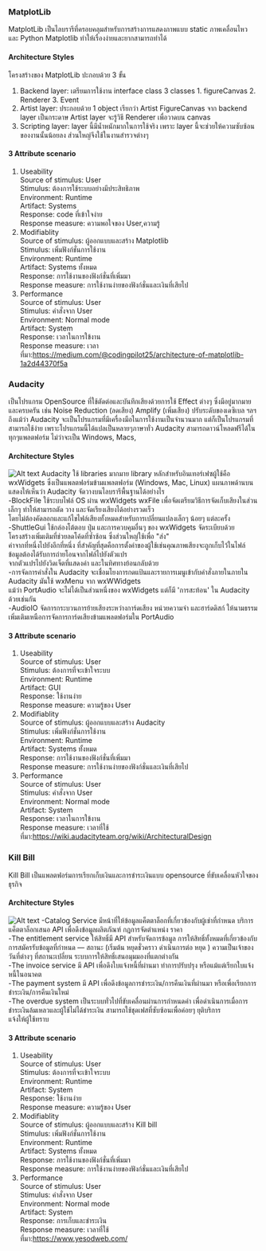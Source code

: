 ### MatplotLib

MatplotLib เป็นไลบรารีที่ครอบคลุมสำหรับการสร้างการแสดงภาพแบบ static ภาพเคลื่อนไหว และ Python Matplotlib ทำให้เรื่องง่ายและยากสามารถทำได้

#### Architecture Styles

โครงสร้างของ MatplotLib ปะกอบด้วย 3 ขั้น

1. Backend layer: เตรียมการใช้งาน interface class 3 classes 1. figureCanvas 2. Renderer 3. Event
2. Artist layer: ประกอบด้วย 1 object เรียกว่า Artist FigureCanvas จาก backend layer เป็นกระดาษ Artist layer จะรู้วิธี Renderer เพื่อวาดบน canvas
3. Scripting layer: layer นี้มีน้ำหนักมากในการใช้จริง เพราะ layer นี้จะช่วยให้ความซับซ้อนของงานนั้นน้อยลง ส่วนใหญ่จึงใช้ในงานสำรวจต่างๆ

#### 3 Attribute scenario

1. Useability<br />
   Source of stimulus: User<br />
   Stimulus: ต้องการใช้ระบบอย่างมีประสิทธิภาพ<br />
   Environment: Runtime<br />
   Artifact: Systems<br />
   Response: code ที่เข้าใจง่าย<br />
   Response measure: ความพอใจของ User,ความรู้<br />
2. Modifiablity<br />
   Source of stimulus: ผู้ออกแบบและสร้าง Matplotlib<br />
   Stimulus: เพิ่มฟังก์ชั่นการใช้งาน<br />
   Environment: Runtime<br />
   Artifact: Systems ทั้งหมด<br />
   Response: การใช้งานของฟังก์ชั่นที่เพิ่มมา<br />
   Response measure: การใช้งานง่ายของฟังก์ชั่นและเงินที่เสียไป<br />
3. Performance<br />
   Source of stimulus: User<br />
   Stimulus: คำสั่งจาก User<br />
   Environment: Normal mode<br />
   Artifact: System<br />
   Response: เวลาในการใข้งาน<br />
   Response measure: เวลา<br />
   ที่มา:https://medium.com/@codingpilot25/architecture-of-matplotlib-1a2d44370f5a

### Audacity

เป็นโปรแกรม OpenSource ที่ใช้ตัดต่อและบันทึกเสียงด้วยการใช้ Effect ต่างๆ ซึ่งมีอยู่มากมายและครบครัน เช่น Noise Reduction (ลดเสียง) Amplify (เพิ่มเสียง) ปรับระดับของเดซิเบล ฯลฯ ถึงแม้ว่า Audacity จะเป็นโปรแกรมที่มีเครื่องมือในการใช้งานเป็นจำนวนมาก แต่ก็เป็นโปรแกรมที่สามารถใช้ง่าย เพราะโปรแกรมนี้ได้แปลเป็นหลายๆภาษาทั่ว Audacity สามารถดาวน์โหลดฟรีได้ในทุกๆแพลตฟอร์ม ไม่ว่าจะเป็น Windows, Macs,

#### Architecture Styles

<img
  src="https://wiki.audacityteam.org/w/images/1/13/AudacityBlocks.png"
  alt="Alt text"
  style="display: inline-block; margin: 0 auto; max-width: 300px">
Audacity ใช้ libraries มากมาย library หลักสำหรับอินเทอร์เฟซผู้ใช้คือ wxWidgets ซึ่งเป็นแพลตฟอร์มข้ามแพลตฟอร์ม (Windows, Mac, Linux) แผนภาพด้านบนแสดงให้เห็นว่า Audacity จัดวางบนไลบรารีพื้นฐานได้อย่างไร<br />
-BlockFile ใช้ระบบไฟล์ OS ผ่าน wxWidgets wxFile เพื่อจัดเตรียมวิธีการจัดเก็บเสียงในส่วนเล็กๆ ทำให้สามารถตัด วาง และจัดเรียงเสียงได้อย่างรวดเร็ว <br />โดยไม่ต้องคัดลอกและแก้ไขไฟล์เสียงทั้งหมดสำหรับการเปลี่ยนแปลงเล็กๆ น้อยๆ แต่ละครั้ง<br />
-ShuttleGui ใช้กล่องโต้ตอบ ปุ่ม และการควบคุมอื่นๆ ของ wxWidgets จัดระเบียบด้วยโครงสร้างเพิ่มเติมที่ช่วยลดโค้ดที่ซ้ำซ้อน ซึ่งส่วนใหญ่ใช้เพื่อ "ส่ง" <br />ค่าจากที่หนึ่งไปยังอีกที่หนึ่ง ที่สำคัญที่สุดคือการตั้งค่าของผู้ใช้เช่นคุณภาพเสียงจะถูกเก็บไว้ในไฟล์ ข้อมูลต้องได้รับการถ่ายโอนจากไฟล์ไปยังตัวแปร <br />จากตัวแปรไปยังวิดเจ็ตที่แสดงค่า และในทิศทางย้อนกลับด้วย<br />
-การจัดการคำสั่งใน Audacity จะเชื่อมโยงการกดแป้นและรายการเมนูเข้ากับคำสั่งภายในภายใน Audacity มันใช้ wxMenu จาก wxWWidgets<br />
แม้ว่า PortAudio จะไม่ได้เป็นส่วนหนึ่งของ wxWidgets แต่ก็มี 'การสะท้อน' ใน Audacity ด้วยเช่นกัน<br />
-AudioIO จัดการกระบวนการย้ายเสียงระหว่างการ์ดเสียง หน่วยความจำ และฮาร์ดดิสก์ ให้นามธรรมเพิ่มเติมเหนือการจัดการการ์ดเสียงข้ามแพลตฟอร์มใน PortAudio<br />

#### 3 Attribute scenario

1. Useability<br />
   Source of stimulus: User<br />
   Stimulus: ต้องการที่จะเข้าใจระบบ<br />
   Environment: Runtime<br />
   Artifact: GUI<br />
   Response: ใช้งานง่าย<br />
   Response measure: ความรู้ของ User<br />
2. Modifiablity<br />
   Source of stimulus: ผู้ออกแบบและสร้าง Audacity<br />
   Stimulus: เพิ่มฟังก์ชั่นการใช้งาน<br />
   Environment: Runtime<br />
   Artifact: Systems ทั้งหมด<br />
   Response: การใช้งานของฟังก์ชั่นที่เพิ่มมา<br />
   Response measure: การใช้งานง่ายของฟังก์ชั่นและเงินที่เสียไป<br />
3. Performance<br />
   Source of stimulus: User<br />
   Stimulus: คำสั่งจาก User<br />
   Environment: Normal mode<br />
   Artifact: System<br />
   Response: เวลาในการใข้งาน<br />
   Response measure: เวลาที่ใช้<br />
   ที่มา:https://wiki.audacityteam.org/wiki/ArchitecturalDesign

### Kill Bill

Kill Bill เป็นแพลตฟอร์มการเรียกเก็บเงินและการชำระเงินแบบ opensource ที่ขับเคลื่อนหัวใจของธุรกิจ

#### Architecture Styles

<img
  src="https://killbill.io/wp-content/uploads/2014/01/kbcoreservices1.png?w=300"
  alt="Alt text"
  style="display: inline-block; margin: 0 auto; max-width: 300px">
-Catalog Service มีหน้าที่ให้ข้อมูลแค็ตตาล็อกที่เกี่ยวข้องกับผู้เช่าที่กำหนด บริการแค็ตตาล็อกเสนอ API เพื่อดึงข้อมูลผลิตภัณฑ์ กฎการจัดตำแหน่ง ราคา<br />
-The entitlement service ให้สิทธิ์มี API สำหรับจัดการข้อมูล การให้สิทธิ์ทั้งหมดที่เกี่ยวข้องกับการสมัครรับข้อมูลที่กำหนด — สถานะ (เริ่มต้น หยุดชั่วคราว ดำเนินการต่อ หยุด ) ความเป็นเจ้าของ วันที่ต่างๆ ที่สถานะเปลี่ยน ระบบการให้สิทธิ์เสนอมุมมองที่แตกต่างกัน<br />
-The invoice service มี API เพื่อดึงใบแจ้งหนี้ที่ผ่านมา ทำการปรับปรุง หรือแม้แต่เรียกใบแจ้งหนี้ในอนาคต<br />
-The payment system มี API เพื่อดึงข้อมูลการชำระเงิน/การคืนเงินที่ผ่านมา หรือเพื่อเรียกการชำระเงิน/การคืนเงินใหม่<br />
-The overdue system เป็นระบบทั่วไปที่ขับเคลื่อนผ่านการกำหนดค่า เพื่อดำเนินการเมื่อการชำระเงินล้มเหลวและผู้ใช้ไม่ได้ชำระเงิน สามารถใช้ชุดเฟสที่ซับซ้อนเพื่อค่อยๆ ยุติบริการ <br />แจ้งให้ผู้ใช้ทราบ

#### 3 Attribute scenario

1. Useability<br />
   Source of stimulus: User<br />
   Stimulus: ต้องการที่จะเข้าใจระบบ<br />
   Environment: Runtime<br />
   Artifact: System<br />
   Response: ใช้งานง่าย<br />
   Response measure: ความรู้ของ User<br />
2. Modifiablity<br />
   Source of stimulus: ผู้ออกแบบและสร้าง Kill bill<br />
   Stimulus: เพิ่มฟังก์ชั่นการใช้งาน<br />
   Environment: Runtime<br />
   Artifact: Systems ทั้งหมด<br />
   Response: การใช้งานของฟังก์ชั่นที่เพิ่มมา<br />
   Response measure: การใช้งานง่ายของฟังก์ชั่นและเงินที่เสียไป<br />
3. Performance<br />
   Source of stimulus: User<br />
   Stimulus: คำสั่งจาก User<br />
   Environment: Normal mode<br />
   Artifact: System<br />
   Response: การเก็บและชำระเงิน<br />
   Response measure: เวลาที่ใช้<br />
   ที่มา:https://www.yesodweb.com/
